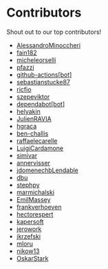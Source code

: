 # Contributors

Shout out to our top contributors!

- [AlessandroMinoccheri](https://api.github.com/users/AlessandroMinoccheri)
- [fain182](https://api.github.com/users/fain182)
- [micheleorselli](https://api.github.com/users/micheleorselli)
- [pfazzi](https://api.github.com/users/pfazzi)
- [github-actions[bot]](https://api.github.com/users/github-actions%5Bbot%5D)
- [sebastianstucke87](https://api.github.com/users/sebastianstucke87)
- [ricfio](https://api.github.com/users/ricfio)
- [szepeviktor](https://api.github.com/users/szepeviktor)
- [dependabot[bot]](https://api.github.com/users/dependabot%5Bbot%5D)
- [helyakin](https://api.github.com/users/helyakin)
- [JulienRAVIA](https://api.github.com/users/JulienRAVIA)
- [hgraca](https://api.github.com/users/hgraca)
- [ben-challis](https://api.github.com/users/ben-challis)
- [raffaelecarelle](https://api.github.com/users/raffaelecarelle)
- [LuigiCardamone](https://api.github.com/users/LuigiCardamone)
- [simivar](https://api.github.com/users/simivar)
- [annervisser](https://api.github.com/users/annervisser)
- [jdomenechbLendable](https://api.github.com/users/jdomenechbLendable)
- [dbu](https://api.github.com/users/dbu)
- [stephpy](https://api.github.com/users/stephpy)
- [marmichalski](https://api.github.com/users/marmichalski)
- [EmilMassey](https://api.github.com/users/EmilMassey)
- [frankverhoeven](https://api.github.com/users/frankverhoeven)
- [hectorespert](https://api.github.com/users/hectorespert)
- [kapersoft](https://api.github.com/users/kapersoft)
- [jerowork](https://api.github.com/users/jerowork)
- [jkrzefski](https://api.github.com/users/jkrzefski)
- [mloru](https://api.github.com/users/mloru)
- [nikow13](https://api.github.com/users/nikow13)
- [OskarStark](https://api.github.com/users/OskarStark)
